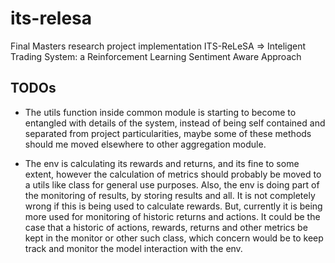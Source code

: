 # its-relesa
Final Masters research project implementation ITS-ReLeSA => Inteligent Trading System: a Reinforcement Learning Sentiment Aware Approach

## TODOs
- The utils function inside common module is starting to become to entangled with details of the system,
  instead of being self contained and separated from project particularities, maybe some of these methods
  should me moved elsewhere to other aggregation module.
  
- The env is calculating its rewards and returns, and its fine to some extent, however the calculation of metrics should
  probably be moved to a utils like class for general use purposes. Also, the env is doing part of the monitoring
  of results, by storing results and all. It is not completely wrong if this is being used to calculate rewards. But,
  currently it is being more used for monitoring of historic returns and actions. It could be the case that a historic
  of actions, rewards, returns and other metrics be kept in the monitor or other such class, which concern would be
  to keep track and monitor the model interaction with the env.